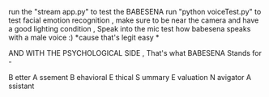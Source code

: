 run the "stream app.py" to test the BABESENA
run "python voiceTest.py" to test facial emotion recognition , make sure to be near the camera and have a good lighting condition , Speak into the mic test how babesena speaks with a male voice :) *cause that's legit easy *

AND WITH THE PSYCHOLOGICAL SIDE , That's what BABESENA Stands for - 

B etter A ssement B ehavioral E thical S ummary E valuation N avigator A ssistant
